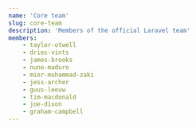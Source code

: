 ```yaml
---
name: 'Core team'
slug: core-team
description: 'Members of the official Laravel team'
members:
    - taylor-otwell
    - dries-vints
    - james-brooks
    - nuno-maduro
    - mior-muhammad-zaki
    - jess-archer
    - guus-leeuw
    - tim-macdonald
    - joe-dixon
    - graham-campbell
---
```

